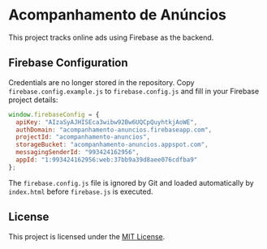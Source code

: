 # Acompanhamento de Anúncios

This project tracks online ads using Firebase as the backend.

## Firebase Configuration

Credentials are no longer stored in the repository. Copy `firebase.config.example.js` to `firebase.config.js` and fill in your Firebase project details:

```javascript
window.firebaseConfig = {
  apiKey: "AIzaSyAJHISEca3wibw92Bw6UQCpQuyhtkjAoWE",
  authDomain: "acompanhamento-anuncios.firebaseapp.com",
  projectId: "acompanhamento-anuncios",
  storageBucket: "acompanhamento-anuncios.appspot.com",
  messagingSenderId: "993424162956",
  appId: "1:993424162956:web:37bb9a39d8aee076cdfba9"
};
```

The `firebase.config.js` file is ignored by Git and loaded automatically by `index.html` before `firebase.js` is executed.

## License

This project is licensed under the [MIT License](LICENSE).
